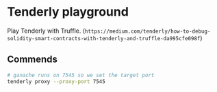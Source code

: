 # Tenderly playground

Play Tenderly with Truffle.
(`https://medium.com/tenderly/how-to-debug-solidity-smart-contracts-with-tenderly-and-truffle-da995cfe098f`)

## Commends

```bash
# ganache runs on 7545 so we set the target port
tenderly proxy --proxy-port 7545
```
